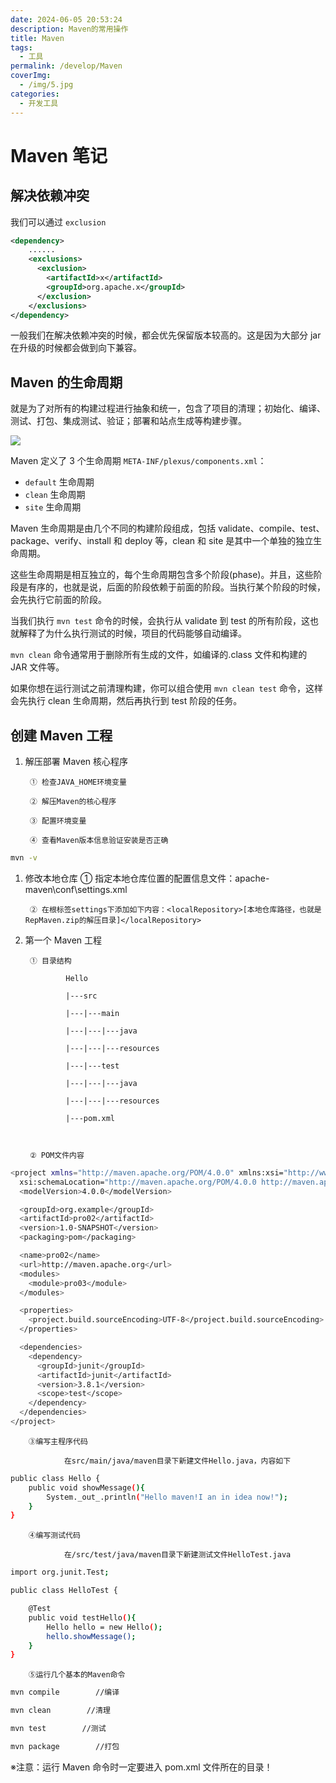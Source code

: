```yaml
---
date: 2024-06-05 20:53:24
description: Maven的常用操作
title: Maven
tags:
  - 工具
permalink: /develop/Maven
coverImg:
  - /img/5.jpg
categories:
  - 开发工具
---
```


# Maven 笔记

## **解决依赖冲突**

我们可以通过 `exclusion`

```xml
<dependency>
    ......
    <exclusions>
      <exclusion>
        <artifactId>x</artifactId>
        <groupId>org.apache.x</groupId>
      </exclusion>
    </exclusions>
</dependency>
```

一般我们在解决依赖冲突的时候，都会优先保留版本较高的。这是因为大部分 jar 在升级的时候都会做到向下兼容。

## Maven 的生命周期

就是为了对所有的构建过程进行抽象和统一，包含了项目的清理；初始化、编译、测试、打包、集成测试、验证；部署和站点生成等构建步骤。

![](/maven/YoU5brR4QopnNQxJMAocaS5Pncb.png)

Maven 定义了 3 个生命周期 `META-INF/plexus/components.xml`：

- `default` 生命周期
- `clean` 生命周期
- `site` 生命周期

Maven 生命周期是由几个不同的构建阶段组成，包括 validate、compile、test、package、verify、install 和 deploy 等，clean 和 site 是其中一个单独的独立生命周期。

这些生命周期是相互独立的，每个生命周期包含多个阶段(phase)。并且，这些阶段是有序的，也就是说，后面的阶段依赖于前面的阶段。当执行某个阶段的时候，会先执行它前面的阶段。

当我们执行 `mvn test` 命令的时候，会执行从 validate 到 test 的所有阶段，这也就解释了为什么执行测试的时候，项目的代码能够自动编译。

`mvn clean` 命令通常用于删除所有生成的文件，如编译的.class 文件和构建的 JAR 文件等。

如果你想在运行测试之前清理构建，你可以组合使用 `mvn clean test` 命令，这样会先执行 clean 生命周期，然后再执行到 test 阶段的任务。

## 创建 Maven 工程

1. 解压部署 Maven 核心程序

   ```
    ① 检查JAVA_HOME环境变量

    ② 解压Maven的核心程序

    ③ 配置环境变量

    ④ 查看Maven版本信息验证安装是否正确
   ```

```bash
mvn -v
```

1. 修改本地仓库
   ① 指定本地仓库位置的配置信息文件：apache-maven\conf\settings.xml

   ```
    ② 在根标签settings下添加如下内容：<localRepository>[本地仓库路径，也就是RepMaven.zip的解压目录]</localRepository>
   ```
2. 第一个 Maven 工程

   ```
    ① 目录结构

            Hello

            |---src

            |---|---main

            |---|---|---java

            |---|---|---resources

            |---|---test

            |---|---|---java

            |---|---|---resources

            |---pom.xml



    ② POM文件内容
   ```

```bash
<project xmlns="http://maven.apache.org/POM/4.0.0" xmlns:xsi="http://www.w3.org/2001/XMLSchema-instance"
  xsi:schemaLocation="http://maven.apache.org/POM/4.0.0 http://maven.apache.org/xsd/maven-4.0.0.xsd">
  <modelVersion>4.0.0</modelVersion>

  <groupId>org.example</groupId>
  <artifactId>pro02</artifactId>
  <version>1.0-SNAPSHOT</version>
  <packaging>pom</packaging>

  <name>pro02</name>
  <url>http://maven.apache.org</url>
  <modules>
    <module>pro03</module>
  </modules>

  <properties>
    <project.build.sourceEncoding>UTF-8</project.build.sourceEncoding>
  </properties>

  <dependencies>
    <dependency>
      <groupId>junit</groupId>
      <artifactId>junit</artifactId>
      <version>3.8.1</version>
      <scope>test</scope>
    </dependency>
  </dependencies>
</project>
```

```
    ③编写主程序代码

            在src/main/java/maven目录下新建文件Hello.java，内容如下
```

```bash
public class Hello {
    public void showMessage(){
        System._out_.println("Hello maven!I an in idea now!");
    }
}
```

```
    ④编写测试代码

            在/src/test/java/maven目录下新建测试文件HelloTest.java
```

```bash
import org.junit.Test;

public class HelloTest {

    @Test
    public void testHello(){
        Hello hello = new Hello();
        hello.showMessage();
    }
}
```

```
    ⑤运行几个基本的Maven命令
```

```bash
mvn compile        //编译
```

```bash
mvn clean        //清理
```

```bash
mvn test        //测试
```

```bash
mvn package        //打包
```

※注意：运行 Maven 命令时一定要进入 pom.xml 文件所在的目录！
